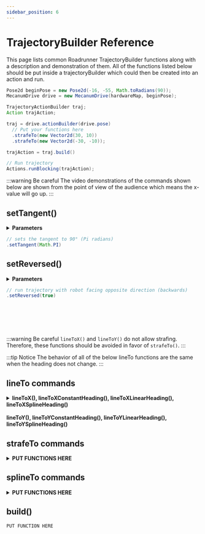 ```yaml
---
sidebar_position: 6
---
```


# TrajectoryBuilder Reference

This page lists common Roadrunner TrajectoryBuilder functions along with a description and demonstration of them. All of the functions listed below should be put inside a trajectoryBuilder which could then be created into an action and run.
```java
Pose2d beginPose = new Pose2d(-16, -55, Math.toRadians(90));
MecanumDrive drive = new MecanumDrive(hardwareMap, beginPose);

TrajectoryActionBuilder traj;
Action trajAction;

traj = drive.actionBuilder(drive.pose)
  // Put your functions here
  .strafeTo(new Vector2d(30, 10))
  .strafeTo(new Vector2d(-30, -10));

trajAction = traj.build()

// Run trajectory
Actions.runBlocking(trajAction);
```
:::warning Be careful
The video demonstrations of the commands shown below are shown from the point of view of the audience which means the x-value will go up.
:::

## setTangent()
<details>
  <summary><strong>Parameters</strong></summary>
  ##### setTangent(Rotation2d r)
  ##### setTangent(Double r)
</details>

```java
// sets the tangent to 90° (Pi radians)
.setTangent(Math.PI)
```

## setReversed()
<details>
  <summary><strong>Parameters</strong></summary>
  ##### setReversed(Boolean reversed)
</details>

```java
// run trajectory with robot facing opposite direction (backwards)
.setReversed(true)
```

<br></br>
<br></br>

:::warning Be careful
`lineToX()` and `lineToY()` do not allow strafing. Therefore, these functions should be avoided in favor of `strafeTo()`.
:::

:::tip Notice
  The behavior of all of the below lineTo functions are the same when the heading does not change.
:::
## lineTo commands
<details>
  <summary><strong>lineToX(),	lineToXConstantHeading(),	lineToXLinearHeading(), lineToXSplineHeading()<br></br>lineToY(),	lineToYConstantHeading(),	lineToYLinearHeading(), lineToYSplineHeading()</strong></summary>

  ### lineToX()
  <details>
    <summary><strong>Parameters</strong></summary>
    ##### lineToX(Double posX, VelConstraint velConstraintOverride, AccelConstraint accelConstraintOverride)
    ##### lineToX(Double posX, VelConstraint velConstraintOverride)
    ##### lineToX(Double posX)
  </details>

  ```java
  // drive to an x-value of 25
  .lineToX(25)
  ```
  <video controls src="https://rr-playground-server.brott.dev/3ee477b3-aa4b-4be3-a43b-778964ad8023.mp4" title="Title" height="400px"></video>

  ### lineToXConstantHeading()
  <details>
    <summary><strong>Parameters</strong></summary>
    ##### lineToXConstantHeading(Double posX, VelConstraint velConstraintOverride, AccelConstraint accelConstraintOverride)	
    ##### lineToXConstantHeading(Double posX, VelConstraint velConstraintOverride)	
    ##### lineToXConstantHeading(Double posX)
  </details>

  ```java
  // drive to an x-value of 25
  .lineToXConstantHeading(25)
  ```

  ### lineToXLinearHeading()
  <details>
    <summary><strong>Parameters</strong></summary>
    ##### lineToXLinearHeading(Double posX, Rotation2d heading, VelConstraint velConstraintOverride, AccelConstraint accelConstraintOverride)	
    #####	lineToXLinearHeading(Double posX, Rotation2d heading, VelConstraint velConstraintOverride)	
    #####	lineToXLinearHeading(Double posX, Rotation2d heading)	
    #####	lineToXLinearHeading(Double posX, Double heading, VelConstraint velConstraintOverride, AccelConstraint accelConstraintOverride)	
    #####	lineToXLinearHeading(Double posX, Double heading, VelConstraint velConstraintOverride)	
    #####	lineToXLinearHeading(Double posX, Double heading)
  </details>

  ```java
  // drive to an x-value of 25
  .lineToXLinearHeading(25)
  ```

  ### lineToXSplineHeading()
  <details>
    <summary><strong>Parameters</strong></summary>
    ##### lineToXSplineHeading(Double posX, Rotation2d heading, VelConstraint velConstraintOverride, AccelConstraint accelConstraintOverride)	
    #####	lineToXSplineHeading(Double posX, Rotation2d heading, VelConstraint velConstraintOverride)	
    #####	lineToXSplineHeading(Double posX, Rotation2d heading)	
    #####	lineToXSplineHeading(Double posX, Double heading, VelConstraint velConstraintOverride, AccelConstraint accelConstraintOverride)	
    #####	lineToXSplineHeading(Double posX, Double heading, VelConstraint velConstraintOverride)	
    #####	lineToXSplineHeading(Double posX, Double heading)
  </details>

  ```java
  // drive to an y-value of 25
  .lineToXSplineHeading(25)
  ```

  ### lineToY()
  <details>
    <summary><strong>Parameters</strong></summary>
    ##### lineToY(Double posY, VelConstraint velConstraintOverride, AccelConstraint accelConstraintOverride)
    ##### lineToY(Double posY, VelConstraint velConstraintOverride)
    ##### lineToY(Double posY)
  </details>

  ```java
  // drive to an y-value of 25
  .lineToY(25)
  ```

  ### lineToYConstantHeading()
  <details>
    <summary><strong>Parameters</strong></summary>
    ##### lineToYConstantHeading(Double posY, VelConstraint velConstraintOverride, AccelConstraint accelConstraintOverride)	
    ##### lineToYConstantHeading(Double posY, VelConstraint velConstraintOverride)	
    ##### lineToYConstantHeading(Double posY)
  </details>

  ```java
  // drive to an y-value of 25
  .lineToYConstantHeading(25)
  ```

  ### lineToYLinearHeading()
  <details>
    <summary><strong>Parameters</strong></summary>
    ##### lineToYLinearHeading(Double posY, Rotation2d heading, VelConstraint velConstraintOverride, AccelConstraint accelConstraintOverride)	
    #####	lineToYLinearHeading(Double posY, Rotation2d heading, VelConstraint velConstraintOverride)	
    #####	lineToYLinearHeading(Double posY, Rotation2d heading)	
    #####	lineToYLinearHeading(Double posY, Double heading, VelConstraint velConstraintOverride, AccelConstraint accelConstraintOverride)	
    #####	lineToYLinearHeading(Double posY, Double heading, VelConstraint velConstraintOverride)	
    #####	lineToYLinearHeading(Double posY, Double heading)
  </details>

  ```java
  // drive to an y-value of 25
  .lineToYLinearHeading(25)
  ```

  ### lineToYSplineHeading()
  <details>
    <summary><strong>Parameters</strong></summary>
    ##### lineToYSplineHeading(Double posY, Rotation2d heading, VelConstraint velConstraintOverride, AccelConstraint accelConstraintOverride)	
    #####	lineToYSplineHeading(Double posY, Rotation2d heading, VelConstraint velConstraintOverride)	
    #####	lineToYSplineHeading(Double posY, Rotation2d heading)	
    #####	lineToYSplineHeading(Double posY, Double heading, VelConstraint velConstraintOverride, AccelConstraint accelConstraintOverride)	
    #####	lineToYSplineHeading(Double posY, Double heading, VelConstraint velConstraintOverride)	
    #####	lineToYSplineHeading(Double posY, Double heading)
  </details>

  ```java
  // drive to an y-value of 25
  .lineToYSplineHeading(25)
  ```
</details>

## strafeTo commands
<details>
  <summary><strong>PUT FUNCTIONS HERE</strong></summary>

  ### strafeTo()
  <details>
    <summary><strong>Parameters</strong></summary>
    ##### strafeTo(Vector2d pos, VelConstraint velConstraintOverride, AccelConstraint accelConstraintOverride)	
    #####	strafeTo(Vector2d pos, VelConstraint velConstraintOverride)	
    #####	strafeTo(Vector2d pos)
  </details>

  ```java
  PUT FUNCTION HERE
  ```

  ### strafeToConstantHeading()
  <details>
    <summary><strong>Parameters</strong></summary>
    ##### strafeToConstantHeading(Vector2d pos, VelConstraint velConstraintOverride, AccelConstraint accelConstraintOverride)	
    #####	strafeToConstantHeading(Vector2d pos, VelConstraint velConstraintOverride)	
    #####	strafeToConstantHeading(Vector2d pos)
  </details>

  ```java
  PUT FUNCTION HERE
  ```

  ### strafeToLinearHeading()
  <details>
    <summary><strong>Parameters</strong></summary>
    ##### strafeToLinearHeading(Vector2d pos, Rotation2d heading, VelConstraint velConstraintOverride, AccelConstraint accelConstraintOverride)	
  	##### strafeToLinearHeading(Vector2d pos, Rotation2d heading, VelConstraint velConstraintOverride)	
    #####	strafeToLinearHeading(Vector2d pos, Rotation2d heading)	
    #####	strafeToLinearHeading(Vector2d pos, Double heading, VelConstraint velConstraintOverride, AccelConstraint accelConstraintOverride)	
    #####	strafeToLinearHeading(Vector2d pos, Double heading, VelConstraint velConstraintOverride)	
    #####	strafeToLinearHeading(Vector2d pos, Double heading)
  </details>

  ```java
  PUT FUNCTION HERE
  ```

  ### strafeToSplineHeading()
  <details>
    <summary><strong>Parameters</strong></summary>
    ##### strafeToSplineHeading(Vector2d pos, Rotation2d heading, VelConstraint velConstraintOverride, AccelConstraint accelConstraintOverride)	
    #####	strafeToSplineHeading(Vector2d pos, Rotation2d heading, VelConstraint velConstraintOverride)	
    #####	strafeToSplineHeading(Vector2d pos, Rotation2d heading)	
    #####	strafeToSplineHeading(Vector2d pos, Double heading, VelConstraint velConstraintOverride, AccelConstraint accelConstraintOverride)	
    #####	strafeToSplineHeading(Vector2d pos, Double heading, VelConstraint velConstraintOverride)	
    #####	strafeToSplineHeading(Vector2d pos, Double heading)
  </details>

  ```java
  PUT FUNCTION HERE
  ```
</details>

## splineTo commands
<details>
  <summary><strong>PUT FUNCTIONS HERE</strong></summary>

  ### splineTo()
  <details>
    <summary><strong>Parameters</strong></summary>
    ##### splineTo(Vector2d pos, Rotation2d tangent, VelConstraint velConstraintOverride, AccelConstraint accelConstraintOverride)	
    #####	splineTo(Vector2d pos, Rotation2d tangent, VelConstraint velConstraintOverride)	
    #####	splineTo(Vector2d pos, Rotation2d tangent)	
    #####	splineTo(Vector2d pos, Double tangent, VelConstraint velConstraintOverride, AccelConstraint accelConstraintOverride)	
    #####	splineTo(Vector2d pos, Double tangent, VelConstraint velConstraintOverride)	
    #####	splineTo(Vector2d pos, Double tangent)
  </details>

  ```java
  PUT FUNCTION HERE
  ```

  ### splineToConstantHeading()
  <details>
    <summary><strong>Parameters</strong></summary>
    ##### splineToConstantHeading(Vector2d pos, Rotation2d tangent, VelConstraint velConstraintOverride, AccelConstraint accelConstraintOverride)	
    #####	splineToConstantHeading(Vector2d pos, Rotation2d tangent, VelConstraint velConstraintOverride)	
    #####	splineToConstantHeading(Vector2d pos, Rotation2d tangent)	
    #####	splineToConstantHeading(Vector2d pos, Double tangent, VelConstraint velConstraintOverride, AccelConstraint accelConstraintOverride)	
    #####	splineToConstantHeading(Vector2d pos, Double tangent, VelConstraint velConstraintOverride)	
    #####	splineToConstantHeading(Vector2d pos, Double tangent)
  </details>

  ```java
  PUT FUNCTION HERE
  ```

  ### splineToLinearHeading()
  <details>
    <summary><strong>Parameters</strong></summary>
    ##### splineToLinearHeading(Pose2d pose, Rotation2d tangent, VelConstraint velConstraintOverride, AccelConstraint accelConstraintOverride)	
    #####	splineToLinearHeading(Pose2d pose, Rotation2d tangent, VelConstraint velConstraintOverride)	
    #####	splineToLinearHeading(Pose2d pose, Rotation2d tangent)	
    #####	splineToLinearHeading(Pose2d pose, Double tangent, VelConstraint velConstraintOverride, AccelConstraint accelConstraintOverride)	
    #####	splineToLinearHeading(Pose2d pose, Double tangent, VelConstraint velConstraintOverride)	
    #####	splineToLinearHeading(Pose2d pose, Double tangent)
  </details>

  ```java
  PUT FUNCTION HERE
  ```

  ### splineToSplineHeading()
  <details>
    <summary><strong>Parameters</strong></summary>
    ##### splineToSplineHeading(Pose2d pose, Rotation2d tangent, VelConstraint velConstraintOverride, AccelConstraint accelConstraintOverride)	
    #####	splineToSplineHeading(Pose2d pose, Rotation2d tangent, VelConstraint velConstraintOverride)	
    #####	splineToSplineHeading(Pose2d pose, Rotation2d tangent)	
    #####	splineToSplineHeading(Pose2d pose, Double tangent, VelConstraint velConstraintOverride, AccelConstraint accelConstraintOverride)	
    #####	splineToSplineHeading(Pose2d pose, Double tangent, VelConstraint velConstraintOverride)	
    #####	splineToSplineHeading(Pose2d pose, Double tangent)
  </details>

  ```java
  PUT FUNCTION HERE
  ```
</details>

## build()
```java
PUT FUNCTION HERE
```

